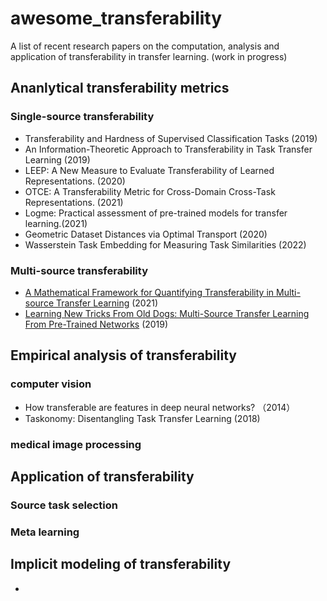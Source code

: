 # awesome_transferability
A list of recent research papers on the computation, analysis and application of transferability in transfer learning. 
(work in progress)

## Ananlytical transferability metrics
### Single-source transferability
- Transferability and Hardness of Supervised Classification Tasks (2019)
-  An Information-Theoretic Approach
to Transferability in Task Transfer Learning (2019)  
-  LEEP: A New Measure to Evaluate Transferability of
Learned Representations. (2020)
-  OTCE: A Transferability Metric for Cross-Domain Cross-Task Representations. (2021)
-  Logme: Practical
assessment of pre-trained models for transfer learning.(2021)
-  Geometric Dataset Distances via Optimal Transport (2020)
- Wasserstein Task Embedding for Measuring Task Similarities (2022)
### Multi-source transferability
- [A Mathematical Framework for Quantifying Transferability in Multi-source Transfer Learning](https://proceedings.neurips.cc/paper/2021/hash/db9ad56c71619aeed9723314d1456037-Abstract.html) (2021)
- [Learning New Tricks From Old Dogs: Multi-Source Transfer Learning From Pre-Trained Networks](https://proceedings.neurips.cc/paper/2019/hash/6048ff4e8cb07aa60b6777b6f7384d52-Abstract.html) (2019)
## Empirical analysis of transferability
### computer vision
- How transferable are features in deep neural networks? （2014）
- Taskonomy: Disentangling Task Transfer Learning (2018)
### medical image processing
 


## Application of transferability 
 

### Source task selection 
### Meta learning

## Implicit modeling of transferability 
- 
